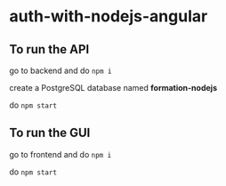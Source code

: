 # auth-with-nodejs-angular

## To run the API

go to backend and do `npm i`

create a PostgreSQL database named **formation-nodejs**

do `npm start`

## To run the GUI

go to frontend and do `npm i`

do `npm start`
